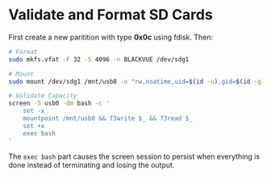 # Validate and Format SD Cards

First create a new paritition with type **0x0c** using fdisk. Then:

```bash
# Format
sudo mkfs.vfat -F 32 -S 4096 -n BLACKVUE /dev/sdg1

# Mount
sudo mount /dev/sdg1 /mnt/usb0 -o "rw,noatime,uid=$(id -u),gid=$(id -g)"

# Validate Capacity
screen -S usb0 -dm bash -c '
    set -x
    mountpoint /mnt/usb0 && f3write $_ && f3read $_
    set +x
    exec bash
'
```

The `exec bash` part causes the screen session to persist when everything is done instead of terminating and losing the
output.
